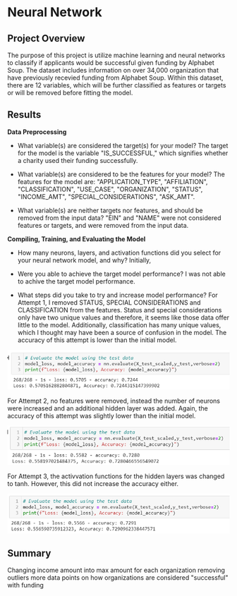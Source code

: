 # Neural Network

## Project Overview

The purpose of this project is utilize machine learning and neural networks to classify if applicants would be successful given funding by Alphabet Soup. The dataset includes information on over 34,000 organization that have previously recevied funding from Alphabet Soup. Within this dataset, there are 12 variables, which will be further classified as features or targets or will be removed before fitting the model.    

## Results

**Data Preprocessing**

- What variable(s) are considered the target(s) for your model?
The target for the model is the variable "IS_SUCCESSFUL," which signifies whether a charity used their funding successfully. 

- What variable(s) are considered to be the features for your model?
The features for the model are: "APPLICATION_TYPE", "AFFILIATION", "CLASSIFICATION", "USE_CASE", "ORGANIZATION", "STATUS", "INCOME_AMT", "SPECIAL_CONSIDERATIONS", "ASK_AMT".

- What variable(s) are neither targets nor features, and should be removed from the input data?
"EIN" and "NAME" were not considered features or targets, and were removed from the input data. 


**Compiling, Training, and Evaluating the Model**

- How many neurons, layers, and activation functions did you select for your neural network model, and why?
Initially, 

- Were you able to achieve the target model performance?
I was not able to achive the target model performance.

- What steps did you take to try and increase model performance?
For Attempt 1, I removed STATUS, SPECIAL CONSIDERATIONS and CLASSIFICATION from the features. Status and special considerations only have two unique values and therefore, it seems like those data offer little to the model. Additionally, classification has many unique values, which I thought may have been a source of confusion in the model. The accuracy of this attempt is lower than the initial model. 

![attempt1](/images/attempt1.png)

For Attempt 2, no features were removed, instead the number of neurons were increased and an additional hidden layer was added. Again, the accuracy of this attempt was slightly lower than the initial model.  

![attempt2](/images/attempt2.png)

For Attempt 3, the activvation functions for the hidden layers was changed to tanh. However, this did not increase the accuracy either. 

![attempt3](/images/attempt3.png)


## Summary

Changing income amount into max amount for each organization 
removing outliers
more data points on how organizations are considered "successful" with funding 